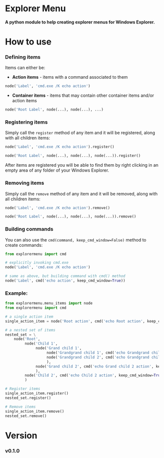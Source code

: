 Explorer Menu
========================================================
**A python module to help creating explorer menus for Windows Explorer.**

How to use
========================================================
### Defining items

Items can either be:
 - **Action items** - items with a command associated to them

```python
node('Label', 'cmd.exe /K echo action')
```

 - **Container items** - items that may contain other container items and/or action items

```python
node('Root Label', node(...), node(...), ...)
```

### Registering items

Simply call the `register` method of any item and it will be registered, along with all children items:

```python
node('Label', 'cmd.exe /K echo action').register()

node('Root Label', node(...), node(...), node(...)).register()
```

After items are registered you will be able to find them by right clicking
in an empty area of any folder of your Windows Explorer.

### Removing items

Simply call the `remove` method of any item and it will be removed, along with all children items:
```python
node('Label', 'cmd.exe /K echo action').remove()

node('Root Label', node(...), node(...), node(...)).remove()
```

### Building commands

You can also use the `cmd(command, keep_cmd_window=False)` method to create commands:
```python
from explorermenu import cmd

# explicitly invoking cmd.exe
node('Label', 'cmd.exe /K echo action')

# same as above, but building command with cmd() method
node('Label', cmd('echo action', keep_cmd_window=True))
```

### Example:
```python
from explorermenu.menu_items import node
from explorermenu import cmd

# a single action item
single_action_item = node('Root action', cmd('echo Root action', keep_cmd_window=True))

# a nested set of items
nested_set = \
    node('Root',
         node('Child 1',
              node('Grand child 1',
                   node('Grandgrand child 1', cmd('echo Grandgrand child 1 action', keep_cmd_window=True)),
                   node('Grandgrand child 2', cmd('echo Grandgrand child 2 action', keep_cmd_window=True)),
                   ),
              node('Grand child 2', cmd('echo Grand child 2 action', keep_cmd_window=True))
              ),
         node('Child 2', cmd('echo Child 2 action', keep_cmd_window=True)),
         )

# Register items
single_action_item.register()
nested_set.register()

# Remove items
single_action_item.remove()
nested_set.remove()
```
Version
========================================================
### v0.1.0
